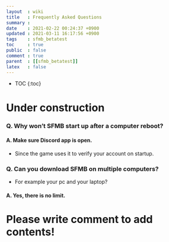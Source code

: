 ```yaml
---
layout  : wiki
title   : Frequently Asked Questions 
summary : 
date    : 2021-02-22 00:24:37 +0900
updated : 2021-03-11 16:17:56 +0900
tags    : sfmb_betatest 
toc     : true
public  : false
comment : true
parent  : [[sfmb_betatest]]
latex   : false
---
```

* TOC
{:toc}

# Under construction

### Q. Why won’t SFMB start up after a computer reboot?

#### A. Make sure Discord app is open.
- Since the game uses it to verify your account on startup.

### Q. Can you download SFMB on multiple computers?
- For example your pc and your laptop?

#### A. Yes, there is no limit.

# Please write comment to add contents!
